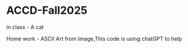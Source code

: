 # ACCD-Fall2025
in class - A cat

Home work - ASCII Art from Image,This code is using chatGPT to help